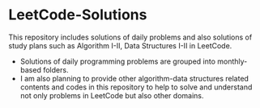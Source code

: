 # LeetCode-Solutions
This repository includes solutions of daily problems and also solutions of study plans such as Algorithm I-II, Data Structures I-II in LeetCode.
- Solutions of daily programming problems are grouped into monthly-based folders.
- I am also planning to provide other algorithm-data structures related contents and codes in this repository to help to solve and understand not only problems in LeetCode but also other domains.
